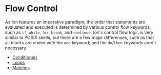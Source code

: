 # Flow Control

As Ion features an imperative paradigm, the order that statements are evaluated and executed is
determined by various control flow keywords, such as `if`, `while`, `for`, `break`, and
`continue`. Ion's control flow logic is very similar to POSIX shells, but there are a few major
differences, such as that all blocks are ended with the `end` keyword; and the `do`/`then`
keywords aren't necessary.

- [Conditionals](ch07-01-conditionals.html)
- [Loops](ch07-02-loops.html)
- [Matches](ch07-03-matches.html)
